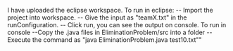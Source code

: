 I have uploaded the eclipse workspace.
To run in eclipse:
-- Import the project into workspace.
-- Give the input as "teamX.txt" in the runConfiguration.
-- Click run, you can see the output on console.
To run in console
--Copy the .java files in EliminationProblem/src into a folder
--Execute the command as "java EliminationProblem.java test10.txt""